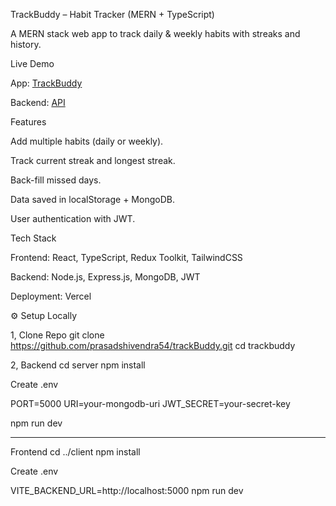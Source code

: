 TrackBuddy – Habit Tracker (MERN + TypeScript)

A MERN stack web app to track daily & weekly habits with streaks and history.

Live Demo

App: [TrackBuddy](https://trackbuddy-five.vercel.app/)

Backend: [API](https://trackbuddy-five.vercel.app/)

Features

Add multiple habits (daily or weekly).

Track current streak and longest streak.

Back-fill missed days.

Data saved in localStorage + MongoDB.

User authentication with JWT.

Tech Stack

Frontend: React, TypeScript, Redux Toolkit, TailwindCSS

Backend: Node.js, Express.js, MongoDB, JWT

Deployment: Vercel



⚙️ Setup Locally

1, Clone Repo
git clone https://github.com/prasadshivendra54/trackBuddy.git
cd trackbuddy

2, Backend
cd server
npm install

Create .env


PORT=5000
URI=your-mongodb-uri
JWT_SECRET=your-secret-key

npm run dev


--------------

Frontend
cd ../client
npm install


Create .env


VITE_BACKEND_URL=http://localhost:5000
npm run dev
